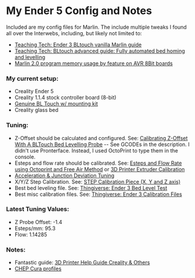 # My Ender 5 Config and Notes

Included are my config files for Marlin. The include multiple tweaks I found all over the Interwebs, including, but likely not limited to:

- [Teaching Tech: Ender 3 BLtouch vanilla Marlin guide](https://www.youtube.com/watch?v=sUlqrSq6LeY&t=324s)
- [Teaching Tech: BLtouch advanced guide: Fully automated bed homing and levelling](https://www.youtube.com/watch?v=BV11-VOQjMc)
- [Marlin 2.0 program memory usage by feature on AVR 8Bit boards](https://www.crosslink.io/marlin-2-0-memory-usage-by-feature/)

### My current setup:

- Creality Ender 5
- Creality 1.1.4 stock controller board (8-bit)
- [Genuine BL Touch w/ mounting kit](https://www.creality3dofficial.com/products/creality-bl-touch)
- Creality glass bed

### Tuning:

- Z-Offset should be calculated and configured. See: [Calibrating Z-Offset With A BLTouch Bed Levelling Probe](https://www.youtube.com/watch?v=y_1Kg45APko) -- See GCODEs in the description. I didn't use Pronterface. Instead, I used OctoPrint to type them in the console.
- Esteps and flow rate should be calibrated. See: [Esteps and Flow Rate using Octoprint and Free Air Method](https://www.youtube.com/watch?v=HVljfDVPp3o) or [3D Printer Extruder Calibration](https://www.youtube.com/watch?v=xzQjtWhg9VE)
- [Acceleration & Junction Deviation Tuning](https://www.youtube.com/watch?v=Mnvj6xCzikM)
- X/Y/Z Step Calibration. See: [STEP Calibration Piece (X, Y and Z axis)](https://www.thingiverse.com/thing:195604)
- Best bed leveling file. See: [Thingiverse: Ender 3 Bed Level Test](https://www.thingiverse.com/thing:2987803)
- Best misc calibration files. See: [Thingiverse: Ender 3 Calibration Files](https://www.thingiverse.com/thing:3071464)

### Latest Tuning Values:

- Z Probe Offset: -1.4
- Esteps/mm: 95.3
- Flow: 1.14285


### Notes:

- Fantastic guide: [3D Printer Help Guide Creality & Others](https://www.th3dstudio.com/knowledgebase/3d-printer-help-guide-creality-others/)
- [CHEP Cura profiles](https://www.chepclub.com/cura-profiles.html)
